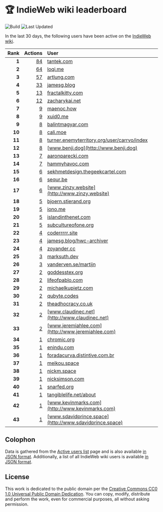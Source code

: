 # 🏆 IndieWeb wiki leaderboard

![Build](https://img.shields.io/github/actions/workflow/status/jgarber623/indieweb-wiki-leaderboard/build.yml?style=for-the-badge)
![Last Updated](https://img.shields.io/badge/last%20updated-3%20March%202025%20at%206:34:40%20UTC-ff5c01?style=for-the-badge)

In the last 30 days, the following users have been active on the [IndieWeb wiki](https://indieweb.org).

| Rank | Actions | User |
|-----:|--------:|:-----|
| **1** | [84](https://indieweb.org/Special:Contributions/Tantek.com) | [tantek.com](http://tantek.com) |
| **2** | [64](https://indieweb.org/Special:Contributions/Loqi.me) | [loqi.me](http://loqi.me) |
| **3** | [57](https://indieweb.org/Special:Contributions/Artlung.com) | [artlung.com](http://artlung.com) |
| **4** | [33](https://indieweb.org/Special:Contributions/Jamesg.blog) | [jamesg.blog](http://jamesg.blog) |
| **5** | [13](https://indieweb.org/Special:Contributions/Fractalkitty.com) | [fractalkitty.com](http://fractalkitty.com) |
| **6** | [12](https://indieweb.org/Special:Contributions/Zacharykai.net) | [zacharykai.net](http://zacharykai.net) |
| **7** | [9](https://indieweb.org/Special:Contributions/Maenoc.how) | [maenoc.how](http://maenoc.how) |
| **8** | [9](https://indieweb.org/Special:Contributions/Xuid0.me) | [xuid0.me](http://xuid0.me) |
| **9** | [8](https://indieweb.org/Special:Contributions/Balintmagyar.com) | [balintmagyar.com](http://balintmagyar.com) |
| **10** | [8](https://indieweb.org/Special:Contributions/Cali.moe) | [cali.moe](http://cali.moe) |
| **11** | [8](https://indieweb.org/Special:Contributions/Turner.enemyterritory.org_user_carrvo_index) | [turner.enemyterritory.org/user/carrvo/index](http://turner.enemyterritory.org/user/carrvo/index) |
| **12** | [8](https://indieweb.org/Special:Contributions/Www.benji.dog) | [www.benji.dog](http://www.benji.dog) |
| **13** | [7](https://indieweb.org/Special:Contributions/Aaronparecki.com) | [aaronparecki.com](http://aaronparecki.com) |
| **14** | [7](https://indieweb.org/Special:Contributions/Hammyhavoc.com) | [hammyhavoc.com](http://hammyhavoc.com) |
| **15** | [6](https://indieweb.org/Special:Contributions/Sekhmetdesign.thegeekcartel.com) | [sekhmetdesign.thegeekcartel.com](http://sekhmetdesign.thegeekcartel.com) |
| **16** | [6](https://indieweb.org/Special:Contributions/Sequr.be) | [sequr.be](http://sequr.be) |
| **17** | [6](https://indieweb.org/Special:Contributions/Www.zinzy.website) | [www.zinzy.website](http://www.zinzy.website) |
| **18** | [5](https://indieweb.org/Special:Contributions/Bjoern.stierand.org) | [bjoern.stierand.org](http://bjoern.stierand.org) |
| **19** | [5](https://indieweb.org/Special:Contributions/Iono.me) | [iono.me](http://iono.me) |
| **20** | [5](https://indieweb.org/Special:Contributions/Islandinthenet.com) | [islandinthenet.com](http://islandinthenet.com) |
| **21** | [5](https://indieweb.org/Special:Contributions/Subcultureofone.org) | [subcultureofone.org](http://subcultureofone.org) |
| **22** | [4](https://indieweb.org/Special:Contributions/Coderrrrr.site) | [coderrrrr.site](http://coderrrrr.site) |
| **23** | [4](https://indieweb.org/Special:Contributions/Jamesg.blog_hwc-archiver) | [jamesg.blog/hwc-archiver](http://jamesg.blog/hwc-archiver) |
| **24** | [4](https://indieweb.org/Special:Contributions/Zoyander.cc) | [zoyander.cc](http://zoyander.cc) |
| **25** | [3](https://indieweb.org/Special:Contributions/Marksuth.dev) | [marksuth.dev](http://marksuth.dev) |
| **26** | [3](https://indieweb.org/Special:Contributions/Vanderven.se_martijn) | [vanderven.se/martijn](http://vanderven.se/martijn) |
| **27** | [2](https://indieweb.org/Special:Contributions/Goddesstex.org) | [goddesstex.org](http://goddesstex.org) |
| **28** | [2](https://indieweb.org/Special:Contributions/Lifeofpablo.com) | [lifeofpablo.com](http://lifeofpablo.com) |
| **29** | [2](https://indieweb.org/Special:Contributions/Michaelkupietz.com) | [michaelkupietz.com](http://michaelkupietz.com) |
| **30** | [2](https://indieweb.org/Special:Contributions/Qubyte.codes) | [qubyte.codes](http://qubyte.codes) |
| **31** | [2](https://indieweb.org/Special:Contributions/Theadhocracy.co.uk) | [theadhocracy.co.uk](http://theadhocracy.co.uk) |
| **32** | [2](https://indieweb.org/Special:Contributions/Www.claudinec.net) | [www.claudinec.net](http://www.claudinec.net) |
| **33** | [2](https://indieweb.org/Special:Contributions/Www.jeremiahlee.com) | [www.jeremiahlee.com](http://www.jeremiahlee.com) |
| **34** | [1](https://indieweb.org/Special:Contributions/Chromic.org) | [chromic.org](http://chromic.org) |
| **35** | [1](https://indieweb.org/Special:Contributions/Enindu.com) | [enindu.com](http://enindu.com) |
| **36** | [1](https://indieweb.org/Special:Contributions/Foradacurva.distintive.com.br) | [foradacurva.distintive.com.br](http://foradacurva.distintive.com.br) |
| **37** | [1](https://indieweb.org/Special:Contributions/Meikou.space) | [meikou.space](http://meikou.space) |
| **38** | [1](https://indieweb.org/Special:Contributions/Nickm.space) | [nickm.space](http://nickm.space) |
| **39** | [1](https://indieweb.org/Special:Contributions/Nicksimson.com) | [nicksimson.com](http://nicksimson.com) |
| **40** | [1](https://indieweb.org/Special:Contributions/Snarfed.org) | [snarfed.org](http://snarfed.org) |
| **41** | [1](https://indieweb.org/Special:Contributions/Tangiblelife.net_about) | [tangiblelife.net/about](http://tangiblelife.net/about) |
| **42** | [1](https://indieweb.org/Special:Contributions/Www.kevinmarks.com) | [www.kevinmarks.com](http://www.kevinmarks.com) |
| **43** | [1](https://indieweb.org/Special:Contributions/Www.sdavidprince.space) | [www.sdavidprince.space](http://www.sdavidprince.space) |


## Colophon

Data is gathered from the [Active users list](https://indieweb.org/Special:ActiveUsers) page and is also available [in JSON format](https://github.com/jgarber623/indieweb-wiki-leaderboard/blob/main/data/leaderboard.json). Additionally, a list of all IndieWeb wiki users is available [in JSON format](https://github.com/jgarber623/indieweb-wiki-leaderboard/blob/main/data/users.json).

## License

This work is dedicated to the public domain per the [Creative Commons CC0 1.0 Universal Public Domain Dedication](https://creativecommons.org/publicdomain/zero/1.0/). You can copy, modify, distribute and perform the work, even for commercial purposes, all without asking permission.
